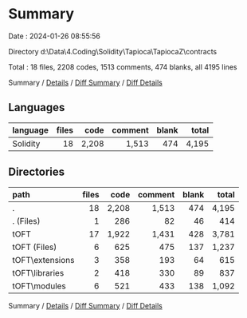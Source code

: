 # Summary

Date : 2024-01-26 08:55:56

Directory d:\\Data\\4.Coding\\Solidity\\Tapioca\\TapiocaZ\\contracts

Total : 18 files,  2208 codes, 1513 comments, 474 blanks, all 4195 lines

Summary / [Details](details.md) / [Diff Summary](diff.md) / [Diff Details](diff-details.md)

## Languages
| language | files | code | comment | blank | total |
| :--- | ---: | ---: | ---: | ---: | ---: |
| Solidity | 18 | 2,208 | 1,513 | 474 | 4,195 |

## Directories
| path | files | code | comment | blank | total |
| :--- | ---: | ---: | ---: | ---: | ---: |
| . | 18 | 2,208 | 1,513 | 474 | 4,195 |
| . (Files) | 1 | 286 | 82 | 46 | 414 |
| tOFT | 17 | 1,922 | 1,431 | 428 | 3,781 |
| tOFT (Files) | 6 | 625 | 475 | 137 | 1,237 |
| tOFT\\extensions | 3 | 358 | 193 | 64 | 615 |
| tOFT\\libraries | 2 | 418 | 330 | 89 | 837 |
| tOFT\\modules | 6 | 521 | 433 | 138 | 1,092 |

Summary / [Details](details.md) / [Diff Summary](diff.md) / [Diff Details](diff-details.md)